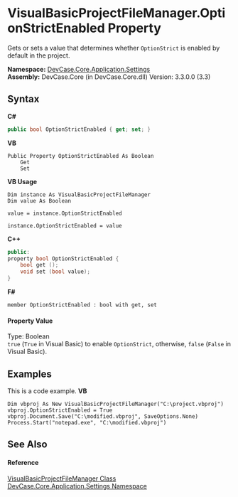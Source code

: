 # VisualBasicProjectFileManager.OptionStrictEnabled Property 
 

Gets or sets a value that determines whether `OptionStrict` is enabled by default in the project.

**Namespace:**&nbsp;<a href="N_DevCase_Core_Application_Settings">DevCase.Core.Application.Settings</a><br />**Assembly:**&nbsp;DevCase.Core (in DevCase.Core.dll) Version: 3.3.0.0 (3.3)

## Syntax

**C#**<br />
``` C#
public bool OptionStrictEnabled { get; set; }
```

**VB**<br />
``` VB
Public Property OptionStrictEnabled As Boolean
	Get
	Set
```

**VB Usage**<br />
``` VB Usage
Dim instance As VisualBasicProjectFileManager
Dim value As Boolean

value = instance.OptionStrictEnabled

instance.OptionStrictEnabled = value
```

**C++**<br />
``` C++
public:
property bool OptionStrictEnabled {
	bool get ();
	void set (bool value);
}
```

**F#**<br />
``` F#
member OptionStrictEnabled : bool with get, set

```


#### Property Value
Type: Boolean<br />`true` (`True` in Visual Basic) to enable `OptionStrict`, otherwise, `false` (`False` in Visual Basic).

## Examples
This is a code example. 
**VB**<br />
``` VB
Dim vbproj As New VisualBasicProjectFileManager("C:\project.vbproj")
vbproj.OptionStrictEnabled = True
vbproj.Document.Save("C:\modified.vbproj", SaveOptions.None)
Process.Start("notepad.exe", "C:\modified.vbproj")
```


## See Also


#### Reference
<a href="T_DevCase_Core_Application_Settings_VisualBasicProjectFileManager">VisualBasicProjectFileManager Class</a><br /><a href="N_DevCase_Core_Application_Settings">DevCase.Core.Application.Settings Namespace</a><br />